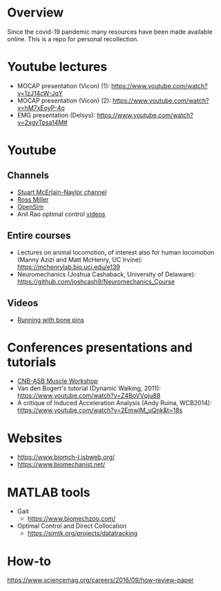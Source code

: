 # Overview
Since the covid-19 pandemic many resources have been made available online. This is a repo for personal recollection.

# Youtube lectures
* MOCAP presentation (Vicon) (1): https://www.youtube.com/watch?v=1zJ14cW-JqY
* MOCAP presentation (Vicon) (2): https://www.youtube.com/watch?v=hM7xEoyP-4o
* EMG presentation (Delsys): https://www.youtube.com/watch?v=2xgyTpsa14M#

# Youtube 

## Channels
* [Stuart McErlain-Naylor channel](https://www.youtube.com/channel/UCmG-bd1JL1ACP7hMzIUXwOg)
* [Ross Miller](https://www.youtube.com/channel/UCO_H7aZoIcwZiNc4KjiQQkg/videos) 
* [OpenSim](https://www.youtube.com/user/OpenSimVideos/videos)
* Anil Rao optimal control [videos](http://www.anilvrao.com/Optimal-Control-Videos.html)

## Entire courses
* Lectures on animal locomotion, of interest also for human locomotion (Manny Azizi and Matt McHenry, UC Irvine): https://mchenrylab.bio.uci.edu/e139
* Neuromechanics (Joshua Cashaback, University of Delaware): https://github.com/joshcash9/Neuromechanics_Course

## Videos
* [Running with bone pins](https://www.youtube.com/watch?v=nf6jkyNgkwE)

# Conferences presentations and tutorials
* [CNB-ASB Muscle Workshop](https://www.youtube.com/watch?v=Ur9wYYR0nac&feature=youtu.be)
* Van den Bogert's tutorial (Dynamic Walking, 2011): https://www.youtube.com/watch?v=Z4BoVVpju88
* A critique of Induced Acceleration Analysis (Andy Ruina, WCB2014): https://www.youtube.com/watch?v=2EmwIM_uQnk&t=18s

# Websites
* https://www.biomch-l.isbweb.org/
* https://www.biomechanist.net/

# MATLAB tools
   * Gait
      * https://www.biomechzoo.com/
   * Optimal Control and Direct Collocation
      * https://simtk.org/projects/datatracking

# How-to
https://www.sciencemag.org/careers/2016/09/how-review-paper
